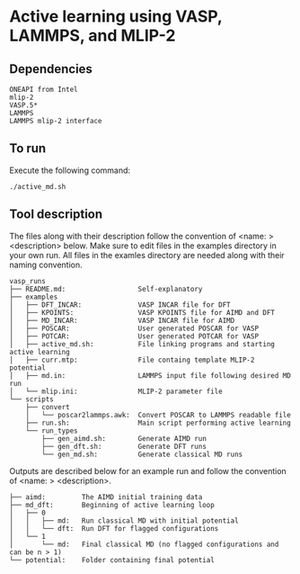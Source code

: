 # Active learning using VASP, LAMMPS, and MLIP-2

## Dependencies

```
ONEAPI from Intel
mlip-2
VASP.5*
LAMMPS
LAMMPS mlip-2 interface
``` 
## To run
Execute the following command:

```
./active_md.sh
```

## Tool description
The files along with their description follow the convention of \<name: \> \<description\> below. Make sure to edit files in the examples directory in your own run. All files in the examles directory are needed along with their naming convention.

```
vasp_runs
├── README.md:                  Self-explanatory
├── examples
│   ├── DFT_INCAR:              VASP INCAR file for DFT
│   ├── KPOINTS:                VASP KPOINTS file for AIMD and DFT
│   ├── MD_INCAR:               VASP INCAR file for AIMD
│   ├── POSCAR:                 User generated POSCAR for VASP
│   ├── POTCAR:                 User generated POTCAR for VASP
│   ├── active_md.sh:           File linking programs and starting active learning
│   ├── curr.mtp:               File containg template MLIP-2 potential
│   ├── md.in:                  LAMMPS input file following desired MD run
│   └── mlip.ini:               MLIP-2 parameter file
└── scripts
    ├── convert
    │   └── poscar2lammps.awk:  Convert POSCAR to LAMMPS readable file
    ├── run.sh:                 Main script performing active learning
    └── run_types
        ├── gen_aimd.sh:        Generate AIMD run
        ├── gen_dft.sh:         Generate DFT runs
        └── gen_md.sh:          Generate classical MD runs
```

Outputs are described below for an example run and follow the convention of \<name: \> \<description\>.

```
├── aimd:         The AIMD initial training data
├── md_dft:       Beginning of active learning loop
│   ├── 0
│   │   ├── md:   Run classical MD with initial potential
│   │   └── dft:  Run DFT for flagged configurations
│   └── 1
│       └── md:   Final classical MD (no flagged configurations and can be n > 1)
└── potential:    Folder containing final potential
```
